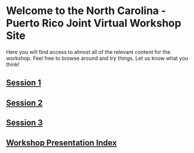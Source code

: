 # Welcome to the North Carolina - Puerto Rico Joint Virtual Workshop Site

Here you will find access to almost all of the relevant content for the workshop.  Feel free to browse around and try things.  Let us know what you think!

## [Session 1](/schedule/session1_2021_wkshp_sched)
## [Session 2](/schedule/session2_2021_wkshp_sched)
## [Session 3](/schedule/session3_2021_wkshp_sched)

## [Workshop Presentation Index](/presentations/presentation_index)






